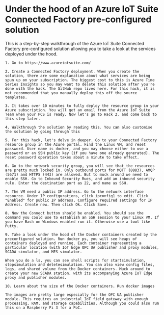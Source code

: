# Under the hood of an Azure IoT Suite Connected Factory pre-configured solution
This is a step-by-step walkthrough of the Azure IoT Suite Connected Factory pre-configured solution allowing you to take a look at the services deployed under the hood.

	1. Go to https://www.azureiotsuite.com/
	
	2. Create a Connected Factory deployment. When you create the solution, there are some explanation about what services are being spun up on your subscription. The biggest cost to this is Azure Time Series Insights so you may want to delete this solution after you're done with the hack. The GitHub repo lives here. For this hack, it is not recommended that you manually deploy this off the source templates.
	
	3. It takes over 10 minutes to fully deploy the resource group in your Azure subscription. You will get an email from the Azure IoT Suite Team when your PCS is ready. Now let's go to Hack 2, and come back to this step later.

	4. Walkthrough the solution by reading this. You can also customise the solution by going through this
	
	5. For this hack, let's delve in deeper. Go to your Connected Factory resource group in the Azure portal. Find the Linux VM, and reset password. User name is docker, and you may choose either to use a password or an SSH public key (if you have one already generated). The reset password operation takes about a minute to take effect.

	6. Go to the network security group, you will see that the resources are pretty much locked in. Only outbound ports for MQTT (8883), AMQP (5671) and HTTPS (443) are allowed. But to muck around we need to enable SSH. Go to Inbound Security Rues, and add an inbound security rule. Enter the destination port as 22, and name as SSH.

	7. The VM need a public IP address. Go to the network interface resource. Under IP configurations, click ipconfig1 to edit. Click "Enabled" for public IP address. Configure required settings for IP Address. Create new. Then click Ok. Click Save.
	
	8. Now the Connect button should be enabled. You should see the command you could use to establish an SSH session to your Linux VM. If you have Bash on Windows enabled run it. Otherwise use a tool like Putty. 
	
	9. Take a look under the hood of the Docker containers created by the preconfigured solution. Run docker ps, you will see heaps of containers deployed and running. Each container representing a particular location (with IoT Edge OPC UA publisher and proxy modules, SCADA simulator, and MES simulator.
	
	When you do a ls, you can see shell scripts for startsimulation, stopsimulation and deletesimulation. You can also view config files, logs, and shared volume from the Docker containers. Muck around to create your new SCADA station, with its accompanying Azure IoT Edge proxy and publisher modules.
	
	10. Learn about the size of the Docker containers. Run docker images
	
	The images are pretty large especially for the OPC UA publisher module. This requires an industrial IoT field gateway with enough processing, RAM, and storage capabilities. Although you could also run this on a Raspberry Pi 3 for a PoC.


